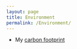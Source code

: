 ```yaml
---
layout: page
title: Environment
permalink: /Environment/
---
```


* My [carbon footprint](_posts/Cf/)
